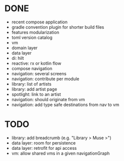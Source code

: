 # DONE

* recent compose application
* gradle convention plugin for shorter build files
* features modularization
* toml version catalog
* vm
* domain layer
* data layer
* di: hilt
* reactive: rx or kotlin flow
* compose navigation
* navigation: several screens
* navigation: contribute per module
* library: list of artists
* library: add artist page
* spotlight: link to an artist
* navigation: should originate from vm
* navigation: add type safe destinations from nav to vm

# TODO

* library: add breadcrumb (e.g. "Library > Muse >")
* data layer: room for persistence
* data layer: retrofit for api access
* vm: allow shared vms in a given navigationGraph